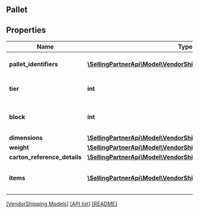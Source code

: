 ## Pallet

## Properties

Name | Type | Description | Notes
------------ | ------------- | ------------- | -------------
**pallet_identifiers** | [**\SellingPartnerApi\Model\VendorShipping\ContainerIdentification[]**](ContainerIdentification.md) | A list of pallet identifiers. |
**tier** | **int** | Number of layers per pallet. | [optional]
**block** | **int** | Number of cartons per layer on the pallet. | [optional]
**dimensions** | [**\SellingPartnerApi\Model\VendorShipping\Dimensions**](Dimensions.md) |  | [optional]
**weight** | [**\SellingPartnerApi\Model\VendorShipping\Weight**](Weight.md) |  | [optional]
**carton_reference_details** | [**\SellingPartnerApi\Model\VendorShipping\CartonReferenceDetails**](CartonReferenceDetails.md) |  | [optional]
**items** | [**\SellingPartnerApi\Model\VendorShipping\ContainerItem[]**](ContainerItem.md) | A list of container item details. | [optional]

[[VendorShipping Models]](../) [[API list]](../../Api) [[README]](../../../README.md)
